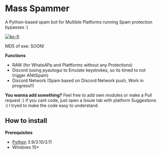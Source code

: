 # Mass Spammer
A Python-based spam bot for Multible Platforms running Spam protection bypasses :)

[![ko-fi](https://ko-fi.com/img/githubbutton_sm.svg)](https://ko-fi.com/X8X7MF230)

MD5 of exe: SOON!


**Functions**
 - RAW (for WhatsAPp and Plattforms without any Protections)
 - Discord (using pyautogui to Emulate keystrokes, so its timed to not trigger ANtiSpam)
 - Discord Network (Spam based on Discord Network push, Work in progress!!)

**You wanna add something?**
Feel free to add own modules or make a Pull request :)
if you cant code, just open a Issuie tab with platform Suggestions :)
I tryed to make the code easy to understand.

## How to install
**Prerequisites**  
* [Python](https://www.python.org/downloads) 3.9/3.10/3.11
* Windows 10+
 

   


